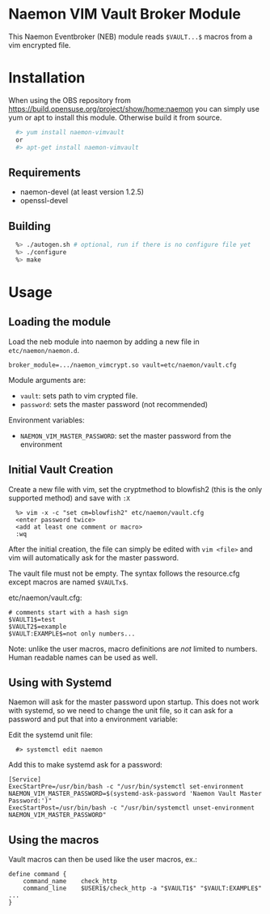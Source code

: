 Naemon VIM Vault Broker Module
==============================

This Naemon Eventbroker (NEB) module reads `$VAULT...$` macros from a vim encrypted
file.

Installation
============

When using the OBS repository from https://build.opensuse.org/project/show/home:naemon you can simply
use yum or apt to install this module. Otherwise build it from source.

```bash
  #> yum install naemon-vimvault
  or
  #> apt-get install naemon-vimvault
```

Requirements
------------

  - naemon-devel (at least version 1.2.5)
  - openssl-devel

Building
--------

```bash
  %> ./autogen.sh # optional, run if there is no configure file yet
  %> ./configure
  %> make
```

Usage
=====

Loading the module
------------------

Load the neb module into naemon by adding a new file in `etc/naemon/naemon.d`.

```
broker_module=.../naemon_vimcrypt.so vault=etc/naemon/vault.cfg
```

Module arguments are:

  - `vault`: sets path to vim crypted file.
  - `password`: sets the master password (not recommended)

Environment variables:

  - `NAEMON_VIM_MASTER_PASSWORD`: set the master password from the environment

Initial Vault Creation
----------------------

Create a new file with vim, set the cryptmethod to blowfish2 (this is the only
supported method) and save with `:X`

```
  %> vim -x -c "set cm=blowfish2" etc/naemon/vault.cfg
  <enter password twice>
  <add at least one comment or macro>
  :wq
```

After the initial creation, the file can simply be edited with `vim <file>` and
vim will automatically ask for the master password.

The vault file must not be empty. The syntax follows the resource.cfg except
macros are named `$VAULTx$`.

etc/naemon/vault.cfg:
```
# comments start with a hash sign
$VAULT1$=test
$VAULT2$=example
$VAULT:EXAMPLE$=not only numbers...
```

Note: unlike the user macros, macro definitions are _not_ limited to numbers. Human readable names can be used as well.

Using with Systemd
------------------
Naemon will ask for the master password upon startup. This does not work with
systemd, so we need to change the unit file, so it can ask for a password and
put that into a environment variable:

Edit the systemd unit file:
```
  #> systemctl edit naemon
```

Add this to make systemd ask for a password:
```
[Service]
ExecStartPre=/usr/bin/bash -c "/usr/bin/systemctl set-environment NAEMON_VIM_MASTER_PASSWORD=$(systemd-ask-password 'Naemon Vault Master Password:')"
ExecStartPost=/usr/bin/bash -c "/usr/bin/systemctl unset-environment NAEMON_VIM_MASTER_PASSWORD"
```

Using the macros
----------------

Vault macros can then be used like the user macros, ex.:

```
define command {
    command_name    check_http
    command_line    $USER1$/check_http -a "$VAULT1$" "$VAULT:EXAMPLE$" ...
}
```

